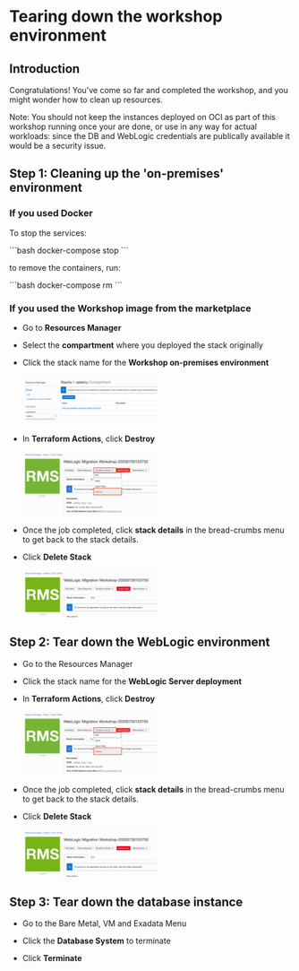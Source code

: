 # Tearing down the workshop environment

## Introduction

Congratulations! You've come so far and completed the workshop, and you might wonder how to clean up resources.

Note:
You should not keep the instances deployed on OCI as part of this workshop running once your are done, or use in any way for actual workloads: since the DB and WebLogic credentials are publically available it would be a security issue.

## Step 1: Cleaning up the 'on-premises' environment

### If you used Docker

To stop the services:

<copy>
```bash
docker-compose stop
```
</copy>

to remove the containers, run:

<copy>
```bash
docker-compose rm
```
</copy>

### If you used the Workshop image from the marketplace

- Go to **Resources Manager**

- Select the **compartment** where you deployed the stack originally

- Click the stack name for the **Workshop on-premises environment**

  <img src="./images/stack.png"  width="50%">

- In **Terraform Actions**, click **Destroy**

  <img src="./images/tf-destroy.png"  width="50%">

- Once the job completed, click **stack details** in the bread-crumbs menu to get back to the stack details.

- Click **Delete Stack**

  <img src="./images/delete-stack.png"  width="50%">

## Step 2: Tear down the WebLogic environment

- Go to the Resources Manager

- Click the stack name for the **WebLogic Server deployment**

- In **Terraform Actions**, click **Destroy**

  <img src="./images/tf-destroy.png"  width="50%">

- Once the job completed, click **stack details** in the bread-crumbs menu to get back to the stack details.

- Click **Delete Stack**

  <img src="./images/delete-stack.png"  width="50%">

## Step 3: Tear down the database instance

- Go to the Bare Metal, VM and Exadata Menu

- Click the **Database System** to terminate

- Click **Terminate**
